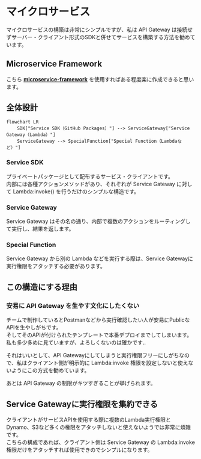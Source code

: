 # マイクロサービス

マイクロサービスの構築は非常にシンプルですが、私は API Gateway は接続せずサーバー・クライアント形式のSDKと併せてサービスを構築する方法を勧めています。

## Microservice Framework

こちら **[microservice-framework](https://github.com/madakaheri/microservice-framework)** を使用すればある程度楽に作成できると思います。

## 全体設計

```mermaid
flowchart LR
	SDK["Service SDK（GitHub Packages）"] --> ServiceGateway["Service Gateway（Lambda）"]
	ServiceGateway --> SpecialFunction["Special Function（Lambdaなど）"]
```

### Service SDK

プライベートパッケージとして配布するサービス・クライアントです。  
内部には各種アクションメソッドがあり、それぞれが Service Gateway に対して Lambda:invoke() を行うだけのシンプルな構造です。

### Service Gateway

Service Gateway はその名の通り、内部で複数のアクションをルーティングして実行し、結果を返します。

### Special Function

Service Gateway から別の Lambda などを実行する際は、Service Gatewayに実行権限をアタッチする必要があります。

## この構造にする理由

### 安易に API Gateway を生やす文化にしたくない

チームで制作しているとPostmanなどから実行確認したい人が安易にPublicなAPIを生やしがちです。  
そしてそのAPIが付けられたテンプレートで本番デプロイまでしてしまいます。  
私も多少多めに見ていますが、よろしくないのは確かです..

それはいいとして、API Gatewayにしてしまうと実行権限フリーにしがちなので、私はクライアント側が明示的に Lambda:invoke 権限を設定しないと使えないようにこの方式を勧めています。

あとは API Gateway の制限がキツすぎることが挙げられます。

## Service Gatewayに実行権限を集約できる

クライアントがサービスAPIを使用する際に複数のLambda実行権限とDynamo、S3など多くの権限をアタッチしないと使えないようでは非常に煩雑です。  
こちらの構成であれば、クライアント側は Service Gateway の Lambda:invoke 権限だけをアタッチすれば使用できのでシンプルになります。
